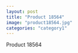 ```yaml
---
layout: post
title: "Product 18564"
image: "product18564.jpg"
categories: "category1"
---
```

Product 18564
